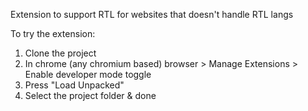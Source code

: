 Extension to support RTL for websites that doesn't handle RTL langs

To try the extension:
  1. Clone the project
  2. In chrome (any chromium based) browser > Manage Extensions > Enable developer mode toggle
  3. Press "Load Unpacked"
  4. Select the project folder & done
